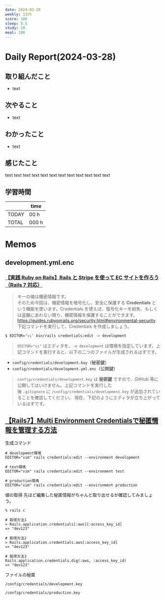 ```yaml
---
date: 2024-03-28
weekly: 13th
score: 100
sleep: 8.5
study: 10
meal: 100
---
```

# Daily Report(2024-03-28)
## 取り組んだこと
- text
## 次やること
- text
## わかったこと
- text
## 感じたこと
text text text text text text text text text text text text
## 学習時間
|       | time  | 
| ----- | ----- |
| TODAY | 00 h   |
| TOTAL | 000 h |
# Memos
## development.yml.enc
### [【実践 Ruby on Rails】Rails と Stripe を使って EC サイトを作ろう（Rails 7 対応）](https://zenn.dev/farstep/books/7f169cdc597ada)
> キーの値は機密情報です。  
そのため今回は、機密情報を暗号化し、安全に保護する **Credentials** という機能を使います。Credentials を使えば、復号化キーを紛失、もしくは盗難にあわない限り、機密情報を保護することができます。
https://guides.rubyonrails.org/security.html#environmental-security
下記コマンドを実行して、Credentials を作成しましょう。
```bash
$ EDITOR="vi" bin/rails credentials:edit -e development
```
> `EDITOR="vi"` はエディタを、`-e development` は環境を指定しています。上記コマンドを実行すると、以下の二つのファイルが生成されるはずです。
- `config/credentials/development.key`（秘密鍵）
- `config/credentials/development.yml.enc`（公開鍵）

> `config/credentials/development.key` は **秘密鍵** ですので、GitHub 等に公開してはいけません。上記コマンドを実行した後 `.gitignore` に `/config/credentials/development.key` が追加されていることを確認してください。
> 現在、下記のようにエディタが立ち上がっているはずです。

## [【Rails7】Multi Environment Credentialsで秘匿情報を管理する方法](https://qiita.com/joinus_ibuki/items/3a0d264abe510bfdd98a)
生成コマンド
```tarminal
# development環境
EDITOR="vim" rails credentials:edit --environment development

# test環境
EDITOR="vim" rails credentials:edit --environment test

# production環境
EDITOR="vim" rails credentials:edit --environment production
```

値の取得
先ほど編集した秘匿情報がちゃんと取り出せるか確認してみましょう。
```
% rails c

# 取得方法1
> Rails.application.credentials[:aws][:access_key_id]
=> "dev123"

# 取得方法2
> Rails.application.credentials.aws[:access_key_id]
=> "dev123"

# 取得方法3
Rails.application.credentials.dig(:aws, :access_key_id)
=> "dev123"
```

ファイルの秘匿
```.gitignore
/config/credentials/development.key

/config/credentials/production.key
```